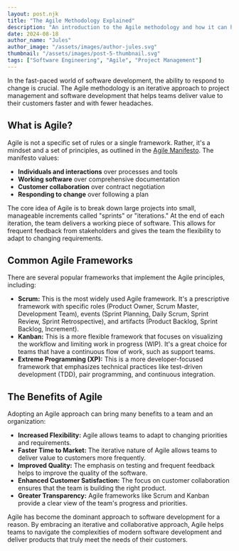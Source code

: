 ```yaml
---
layout: post.njk
title: "The Agile Methodology Explained"
description: "An introduction to the Agile methodology and how it can help teams deliver value to customers more effectively."
date: 2024-08-18
author_name: "Jules"
author_image: "/assets/images/author-jules.svg"
thumbnail: "/assets/images/post-5-thumbnail.svg"
tags: ["Software Engineering", "Agile", "Project Management"]
---
```


In the fast-paced world of software development, the ability to respond to change is crucial. The Agile methodology is an iterative approach to project management and software development that helps teams deliver value to their customers faster and with fewer headaches.

## What is Agile?

Agile is not a specific set of rules or a single framework. Rather, it's a mindset and a set of principles, as outlined in the [Agile Manifesto](https://agilemanifesto.org/). The manifesto values:

*   **Individuals and interactions** over processes and tools
*   **Working software** over comprehensive documentation
*   **Customer collaboration** over contract negotiation
*   **Responding to change** over following a plan

The core idea of Agile is to break down large projects into small, manageable increments called "sprints" or "iterations." At the end of each iteration, the team delivers a working piece of software. This allows for frequent feedback from stakeholders and gives the team the flexibility to adapt to changing requirements.

## Common Agile Frameworks

There are several popular frameworks that implement the Agile principles, including:

*   **Scrum:** This is the most widely used Agile framework. It's a prescriptive framework with specific roles (Product Owner, Scrum Master, Development Team), events (Sprint Planning, Daily Scrum, Sprint Review, Sprint Retrospective), and artifacts (Product Backlog, Sprint Backlog, Increment).
*   **Kanban:** This is a more flexible framework that focuses on visualizing the workflow and limiting work in progress (WIP). It's a great choice for teams that have a continuous flow of work, such as support teams.
*   **Extreme Programming (XP):** This is a more developer-focused framework that emphasizes technical practices like test-driven development (TDD), pair programming, and continuous integration.

## The Benefits of Agile

Adopting an Agile approach can bring many benefits to a team and an organization:

*   **Increased Flexibility:** Agile allows teams to adapt to changing priorities and requirements.
*   **Faster Time to Market:** The iterative nature of Agile allows teams to deliver value to customers more frequently.
*   **Improved Quality:** The emphasis on testing and frequent feedback helps to improve the quality of the software.
*   **Enhanced Customer Satisfaction:** The focus on customer collaboration ensures that the team is building the right product.
*   **Greater Transparency:** Agile frameworks like Scrum and Kanban provide a clear view of the team's progress and priorities.

Agile has become the dominant approach to software development for a reason. By embracing an iterative and collaborative approach, Agile helps teams to navigate the complexities of modern software development and deliver products that truly meet the needs of their customers.
